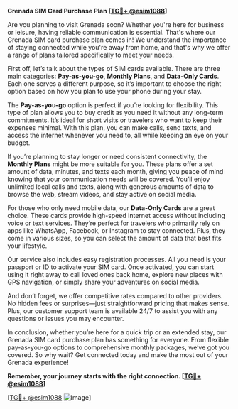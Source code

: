 **Grenada SIM Card Purchase Plan [[TG💪+ @esim1088](https://t.me/s/esim1088)]**

Are you planning to visit Grenada soon? Whether you're here for business or leisure, having reliable communication is essential. That's where our Grenada SIM card purchase plan comes in! We understand the importance of staying connected while you're away from home, and that's why we offer a range of plans tailored specifically to meet your needs.

First off, let’s talk about the types of SIM cards available. There are three main categories: **Pay-as-you-go**, **Monthly Plans**, and **Data-Only Cards**. Each one serves a different purpose, so it’s important to choose the right option based on how you plan to use your phone during your stay.

The **Pay-as-you-go** option is perfect if you’re looking for flexibility. This type of plan allows you to buy credit as you need it without any long-term commitments. It’s ideal for short visits or travelers who want to keep their expenses minimal. With this plan, you can make calls, send texts, and access the internet whenever you need to, all while keeping an eye on your budget.

If you’re planning to stay longer or need consistent connectivity, the **Monthly Plans** might be more suitable for you. These plans offer a set amount of data, minutes, and texts each month, giving you peace of mind knowing that your communication needs will be covered. You’ll enjoy unlimited local calls and texts, along with generous amounts of data to browse the web, stream videos, and stay active on social media.

For those who only need mobile data, our **Data-Only Cards** are a great choice. These cards provide high-speed internet access without including voice or text services. They’re perfect for travelers who primarily rely on apps like WhatsApp, Facebook, or Instagram to stay connected. Plus, they come in various sizes, so you can select the amount of data that best fits your lifestyle.

Our service also includes easy registration processes. All you need is your passport or ID to activate your SIM card. Once activated, you can start using it right away to call loved ones back home, explore new places with GPS navigation, or simply share your adventures on social media.

And don’t forget, we offer competitive rates compared to other providers. No hidden fees or surprises—just straightforward pricing that makes sense. Plus, our customer support team is available 24/7 to assist you with any questions or issues you may encounter.

In conclusion, whether you’re here for a quick trip or an extended stay, our Grenada SIM card purchase plan has something for everyone. From flexible pay-as-you-go options to comprehensive monthly packages, we’ve got you covered. So why wait? Get connected today and make the most out of your Grenada experience!

**Remember, your journey starts with the right connection. [[TG💪+ @esim1088](https://t.me/s/esim1088)]**

[[TG💪+ @esim1088](https://t.me/s/esim1088) ![Image](https://i.postimg.cc/Y0z9fWf4/image.png)]